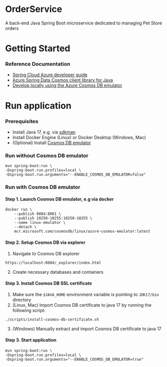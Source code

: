 # OrderService

A back-end Java Spring Boot microservice dedicated to managing Pet Store orders

# Getting Started

### Reference Documentation

* [Spring Cloud Azure developer guide](https://learn.microsoft.com/en-us/azure/developer/java/spring-framework/developer-guide-overview)
* [Azure Spring Data Cosmos client library for Java](https://learn.microsoft.com/en-us/java/api/overview/azure/spring-data-cosmos-readme?view=azure-java-stable)
* [Develop locally using the Azure Cosmos DB emulator](https://learn.microsoft.com/en-us/azure/cosmos-db/how-to-develop-emulator?tabs=docker-linux%2Ccsharp&pivots=api-nosql)

# Run application

### Prerequisites

* Install Java 17, e.g. via [sdkman](https://sdkman.io/usage)
* Install Docker Engine (Linux) or Docker Desktop (Windows, Mac)
* (Optional) Install [Cosmos DB emulator](https://learn.microsoft.com/en-us/azure/cosmos-db/how-to-develop-emulator?tabs=docker-linux%2Ccsharp&pivots=api-nosql)

### Run without Cosmos DB emulator

```shell
mvn spring-boot:run \
-Dspring-boot.run.profiles=local \
-Dspring-boot.run.arguments="--ENABLE_COSMOS_DB_EMULATOR=false"
```

### Run with Cosmos DB emulator

#### Step 1. Launch Cosmos DB emulator, e.g via docker
```shell
docker run \
    --publish 8084:8081 \
    --publish 10250-10255:10250-10255 \
    --name linux-emulator \
    --detach \
    mcr.microsoft.com/cosmosdb/linux/azure-cosmos-emulator:latest
```

#### Step 2. Setup Cosmos DB via explorer
1. Navigate to Cosmos DB explorer
```shell
https://localhost:8084/_explorer/index.html
```
2. Create necessary databases and containers

#### Step 3. Install Cosmos DB SSL certificate

1. Make sure the `$JAVA_HOME` environment variable is pointing to `JDK17/bin` directory
2. (Linux, Mac) Import Cosmos DB certificate to java 17 by running the following script:
```shell
./scripts/install-cosmos-db-certificate.sh
```
3. (Windows) Manually extract and import Cosmos DB certificate to java 17

#### Step 3. Start application
```shell
mvn spring-boot:run \
-Dspring-boot.run.profiles=local \
-Dspring-boot.run.arguments="--ENABLE_COSMOS_DB_EMULATOR=true"
```
